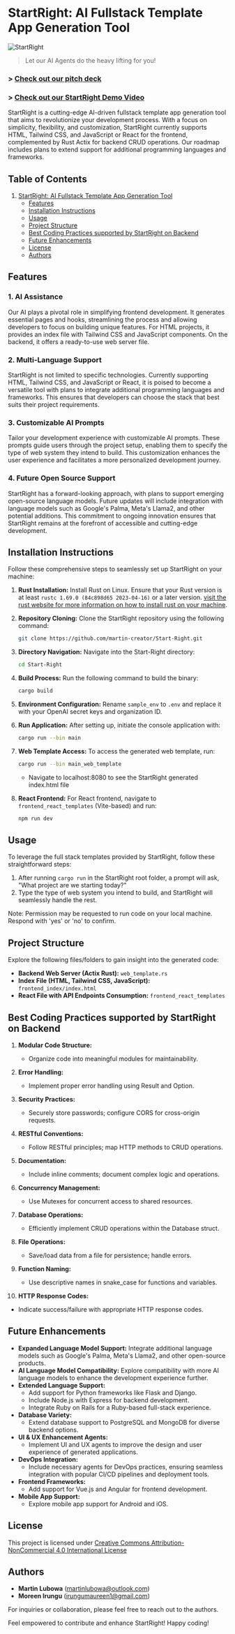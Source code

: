 # StartRight: AI Fullstack Template App Generation Tool
![StartRight](./StartRight.png)

> Let our AI Agents do the heavy lifting for you!
### > [Check out our pitch deck ](https://www.canva.com/design/DAF0DfRWonk/NkQYzdoUlKANUDBA6yGp6g/view?utm_content=DAF0DfRWonk&utm_campaign=designshare&utm_medium=link&utm_source=editor)
### > [ Check out our StartRight Demo Video](https://www.youtube.com/watch?v=eyC-fWz27rI)

StartRight is a cutting-edge AI-driven fullstack template app generation tool that aims to revolutionize your development process. With a focus on simplicity, flexibility, and customization, StartRight currently supports HTML, Tailwind CSS, and JavaScript or React for the frontend, complemented by Rust Actix for backend CRUD operations. Our roadmap includes plans to extend support for additional programming languages and frameworks.

## Table of Contents

1. [StartRight: AI Fullstack Template App Generation Tool](#startright-ai-fullstack-template-app-generation-tool)
    - [Features](#features)
    - [Installation Instructions](#installation-instructions)
    - [Usage](#usage)
    - [Project Structure](#project-structure)
    - [Best Coding Practices supported by StartRight on Backend](#best-coding-practices-supported-by-startright-on-backend)
    - [Future Enhancements](#future-enhancements)
    - [License](#license)
    - [Authors](#authors)


## Features

### 1. AI Assistance

Our AI plays a pivotal role in simplifying frontend development. It generates essential pages and hooks, streamlining the process and allowing developers to focus on building unique features. For HTML projects, it provides an index file with Tailwind CSS and JavaScript components. On the backend, it offers a ready-to-use web server file.

### 2. Multi-Language Support

StartRight is not limited to specific technologies. Currently supporting HTML, Tailwind CSS, and JavaScript or React, it is poised to become a versatile tool with plans to integrate additional programming languages and frameworks. This ensures that developers can choose the stack that best suits their project requirements.

### 3. Customizable AI Prompts

Tailor your development experience with customizable AI prompts. These prompts guide users through the project setup, enabling them to specify the type of web system they intend to build. This customization enhances the user experience and facilitates a more personalized development journey.

### 4. Future Open Source Support

StartRight has a forward-looking approach, with plans to support emerging open-source language models. Future updates will include integration with language models such as Google's Palma, Meta's Llama2, and other potential additions. This commitment to ongoing innovation ensures that StartRight remains at the forefront of accessible and cutting-edge development.

## Installation Instructions

Follow these comprehensive steps to seamlessly set up StartRight on your machine:

1. **Rust Installation:** Install Rust on Linux. Ensure that your Rust version is at least `rustc 1.69.0 (84c898d65 2023-04-16)` or a later version. [visit the rust website for more information on how to install rust on your machine](https://www.rust-lang.org/tools/install).

2. **Repository Cloning:** Clone the StartRight repository using the following command:
    ```bash
    git clone https://github.com/martin-creator/Start-Right.git
    ```

3. **Directory Navigation:** Navigate into the Start-Right directory:
    ```bash
    cd Start-Right
    ```

4. **Build Process:** Run the following command to build the binary:
    ```bash
    cargo build
    ```

5. **Environment Configuration:** Rename `sample_env` to `.env` and replace it with your OpenAI secret keys and organization ID.

6. **Run Application:** After setting up, initiate the console application with:
    ```bash
    cargo run --bin main
    ```

7. **Web Template Access:** To access the generated web template, run:
    ```bash
    cargo run --bin main_web_template
    ```
    - Navigate to localhost:8080 to see the StartRight generated index.html file

8. **React Frontend:** For React frontend, navigate to `frontend_react_templates` (Vite-based) and run:
    ```bash
    npm run dev
    ```

## Usage

To leverage the full stack templates provided by StartRight, follow these straightforward steps:

1. After running `cargo run` in the StartRight root folder, a prompt will ask, "What project are we starting today?"
2. Type the type of web system you intend to build, and StartRight will seamlessly handle the rest.

Note: Permission may be requested to run code on your local machine. Respond with 'yes' or 'no' to confirm.

## Project Structure

Explore the following files/folders to gain insight into the generated code:

- **Backend Web Server (Actix Rust):** `web_template.rs`
- **Index File (HTML, Tailwind CSS, JavaScript):** `frontend_index/index.html`
- **React File with API Endpoints Consumption:** `frontend_react_templates`


## Best Coding Practices supported by StartRight on Backend

1. **Modular Code Structure:**
   - Organize code into meaningful modules for maintainability.

2. **Error Handling:**
   - Implement proper error handling using Result and Option.

3. **Security Practices:**
   - Securely store passwords; configure CORS for cross-origin requests.

4. **RESTful Conventions:**
   - Follow RESTful principles; map HTTP methods to CRUD operations.

5. **Documentation:**
   - Include inline comments; document complex logic and operations.

6. **Concurrency Management:**
   - Use Mutexes for concurrent access to shared resources.

7. **Database Operations:**
   - Efficiently implement CRUD operations within the Database struct.

8. **File Operations:**
   - Save/load data from a file for persistence; handle errors.

9. **Function Naming:**
   - Use descriptive names in snake_case for functions and variables.

10. **HTTP Response Codes:**
   - Indicate success/failure with appropriate HTTP response codes.



## Future Enhancements

- **Expanded Language Model Support:** Integrate additional language models such as Google's Palma, Meta's Llama2, and other open-source products.
- **AI Language Model Compatibility:** Explore compatibility with more AI language models to enhance the development experience further.
- **Extended Language Support:**
  - Add support for Python frameworks like Flask and Django.
  - Include Node.js with Express for backend development.
  - Integrate Ruby on Rails for a Ruby-based full-stack experience.
- **Database Variety:**
  - Extend database support to PostgreSQL and MongoDB for diverse backend options.
- **UI & UX Enhancement Agents:**
  - Implement UI and UX agents to improve the design and user experience of generated applications.
- **DevOps Integration:**
  - Include necessary agents for DevOps practices, ensuring seamless integration with popular CI/CD pipelines and deployment tools.
- **Frontend Frameworks:**
    - Add support for Vue.js and Angular for frontend development.
- **Mobile App Support:**
    - Explore mobile app support for Android and iOS.


## License

This project is licensed under [Creative Commons Attribution-NonCommercial 4.0 International License]()

## Authors

- **Martin Lubowa** (martinlubowa@outlook.com)
- **Moreen Irungu** (irungumaureen1@gmail.com)

For inquiries or collaboration, please feel free to reach out to the authors.

Feel empowered to contribute and enhance StartRight! Happy coding!
